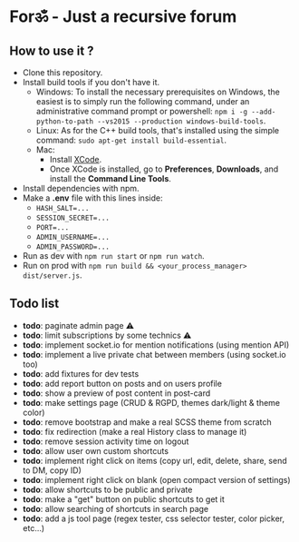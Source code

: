 # Forॐ - Just a recursive forum

## How to use it ?

- Clone this repository.
- Install build tools if you don't have it.
    - Windows: To install the necessary prerequisites on Windows, the easiest is to simply run the following command, under an administrative command prompt or powershell: `npm i -g --add-python-to-path --vs2015 --production windows-build-tools`.
    - Linux: As for the C++ build tools, that's installed using the simple command: `sudo apt-get install build-essential`.
    - Mac:
        - Install [XCode](https://developer.apple.com/xcode/download/).
        - Once XCode is installed, go to **Preferences**, **Downloads**, and install the **Command Line Tools**.
- Install dependencies with npm.
- Make a **.env** file with this lines inside:
    - `HASH_SALT=...`
    - `SESSION_SECRET=...`
    - `PORT=...`
    - `ADMIN_USERNAME=...`
    - `ADMIN_PASSWORD=...`
- Run as dev with `npm run start` or `npm run watch`.
- Run on prod with `npm run build && <your_process_manager> dist/server.js`.

## Todo list

- **todo**: paginate admin page ⚠️
- **todo**: limit subscriptions by some technics ⚠️
- **todo**: implement socket.io for mention notifications (using mention API)
- **todo**: implement a live private chat between members (using socket.io too)
- **todo**: add fixtures for dev tests
- **todo**: add report button on posts and on users profile
- **todo**: show a preview of post content in post-card
- **todo**: make settings page (CRUD & RGPD, themes dark/light & theme color)
- **todo**: remove bootstrap and make a real SCSS theme from scratch
- **todo**: fix redirection (make a real History class to manage it)
- **todo**: remove session activity time on logout
- **todo**: allow user own custom shortcuts
- **todo**: implement right click on items (copy url, edit, delete, share, send to DM, copy ID)
- **todo**: implement right click on blank (open compact version of settings)
- **todo**: allow shortcuts to be public and private
- **todo**: make a "get" button on public shortcuts to get it
- **todo**: allow searching of shortcuts in search page
- **todo**: add a js tool page (regex tester, css selector tester, color picker, etc...)
